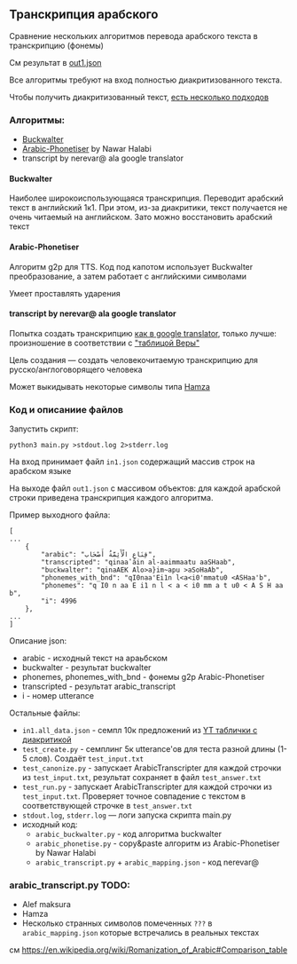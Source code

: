 ## Транскрипция арабского

Сравнение нескольких алгоритмов перевода арабского текста в транскрипцию (фонемы)

См результат в [out1.json](out1.json)

Все алгоритмы требуют на вход полностью диакритизованного текста.

Чтобы получить диакритизованный текст, [есть несколько подходов](https://st.yandex-team.ru/ZELIBOBA-382#61d2f380ee67897cfc3c5339)

### Алгоритмы:
* [Buckwalter](https://en.wikipedia.org/wiki/Buckwalter_transliteration)
* [Arabic-Phonetiser](https://github.com/nawarhalabi/Arabic-Phonetiser) by Nawar Halabi
* transcript by nerevar@ ala google translator

#### Buckwalter
Наиболее широкоиспользующаяся транскрипция. Переводит арабский текст в английский 1к1.
При этом, из-за диакритики, текст получается не очень читаемый на английском. Зато можно восстановить арабский текст

#### Arabic-Phonetiser
Алгоритм g2p для TTS. Код под капотом использует Buckwalter преобразование, а затем работает с английскими символами

Умеет проставлять ударения

#### transcript by nerevar@ ala google translator
Попытка создать транскрипцию [как в google translator](https://translate.google.com/?source=osdd&sl=ar&tl=en&text=%D9%82%D9%90%D9%86%D9%8E%D8%A7%D8%B9%D9%8D%20%D8%A7%D9%84%D9%92%D8%A3%D9%8E%D8%A6%D9%90%D9%85%D9%91%D9%8E%D8%A9%D9%8F%20%D8%A3%D9%8E%D8%B5%D9%92%D8%AD%D9%8E%D8%A7%D8%A8&op=translate), только лучше: произношение в соответствии с ["таблицой Веры"](https://st.yandex-team.ru/ALAS-37)

Цель создания — создать человекочитаемую транскрипцию для русско/англоговорящего человека

Может выкидывать некоторые символы типа [Hamza](https://en.wikipedia.org/wiki/Hamza)

### Код и описаниие файлов
Запустить скрипт:
```
python3 main.py >stdout.log 2>stderr.log
```
На вход принимает файл `in1.json` содержащий массив строк на арабском языке

На выходе файл `out1.json` с массивом объектов: для каждой арабской строки приведена транскрипция каждого алгоритма.

Пример выходного файла:
```
[
...
    {
        "arabic": "قِنَاعٍ الْأَئِمَّةُ أَصْحَاب",
        "transcripted": "qinaaʽain al-aaimmaatu aaSHaab",
        "buckwalter": "qinaAEK Alo>a}im~apu >aSoHaAb",
        "phonemes_with_bnd": "qI0naa'Ei1n l<a<i0'mmatu0 <ASHaa'b",
        "phonemes": "q I0 n aa E i1 n l < a < i0 mm a t u0 < A S H aa b",
        "i": 4996
    },
...
]
```
Описание json:
* arabic - исходный текст на араьбском
* buckwalter - результат buckwalter
* phonemes, phonemes_with_bnd - фонемы g2p Arabic-Phonetiser
* transcripted - результат arabic_transcript
* i - номер utterance


Остальные файлы:
* `in1.all_data.json` - семпл 10к предложений из [YT таблички с диакритикой](https://yt.yandex-team.ru/hahn/navigation?pageSize=200&path=//home/search-functionality/gorb-roman/nirvana/6c3c1c00-6957-4810-a0ec-017c30f8749a/5facd9b9-19c4-4aa3-9de4-b15e2a0dbd94/dc37c580-7466-a786-8edb-061a7caf7743)
* `test_create.py` - семплинг 5к utterance'ов для теста разной длины (1-5 слов). Создаёт `test_input.txt`
* `test_canonize.py` - запускает ArabicTranscripter для каждой строчки из `test_input.txt`, результат сохраняет в файл `test_answer.txt`
* `test_run.py` - запускает ArabicTranscripter для каждой строчки из `test_input.txt`. Проверяет точное совпадение с текстом в соответствующей строчке в `test_answer.txt`
* `stdout.log`, `stderr.log` — логи запуска скрипта main.py
* исходный код:
    * `arabic_buckwalter.py` - код алгоритма buckwalter
    * `arabic_phonetise.py` - copy&paste алгоритм из Arabic-Phonetiser by Nawar Halabi
    * `arabic_transcript.py` + `arabic_mapping.json` - код nerevar@

### arabic_transcript.py TODO:
* Alef maksura
* Hamza
* Несколько странных символов помеченных `???` в `arabic_mapping.json` которые встречались в реальных текстах

см https://en.wikipedia.org/wiki/Romanization_of_Arabic#Comparison_table
